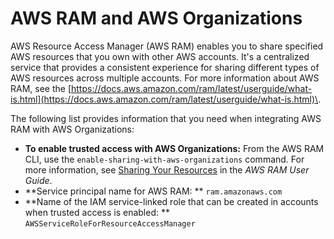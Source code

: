 # AWS RAM and AWS Organizations<a name="services-that-can-integrate-ram"></a>

AWS Resource Access Manager \(AWS RAM\) enables you to share specified AWS resources that you own with other AWS accounts\. It's a centralized service that provides a consistent experience for sharing different types of AWS resources across multiple accounts\. For more information about AWS RAM, see the [https://docs.aws.amazon.com/ram/latest/userguide/what-is.html](https://docs.aws.amazon.com/ram/latest/userguide/what-is.html)\.

The following list provides information that you need when integrating AWS RAM with AWS Organizations:
+ **To enable trusted access with AWS Organizations:** From the AWS RAM CLI, use the `enable-sharing-with-aws-organizations` command\. For more information, see [Sharing Your Resources](https://docs.aws.amazon.com/ram/latest/userguide/getting-started-sharing.html) in the *AWS RAM User Guide*\.
+ **Service principal name for AWS RAM: ** `ram.amazonaws.com`
+ **Name of the IAM service\-linked role that can be created in accounts when trusted access is enabled: ** `AWSServiceRoleForResourceAccessManager`